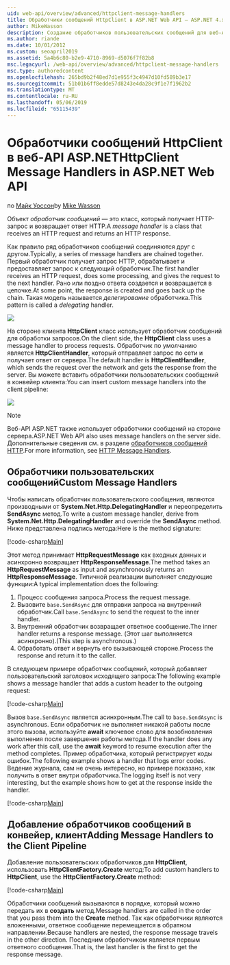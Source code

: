 ```yaml
---
uid: web-api/overview/advanced/httpclient-message-handlers
title: Обработчики сообщений HttpClient в ASP.NET Web API — ASP.NET 4.x
author: MikeWasson
description: Создание обработчиков пользовательских сообщений для веб-API ASP.NET в ASP.NET 4.x
ms.author: riande
ms.date: 10/01/2012
ms.custom: seoapril2019
ms.assetid: 5a4b6c80-b2e9-4710-8969-d5076f7f82b8
msc.legacyurl: /web-api/overview/advanced/httpclient-message-handlers
msc.type: authoredcontent
ms.openlocfilehash: 265bd9b2f48ed7d1e955f3c4947d10fd589b3e17
ms.sourcegitcommit: 51b01b6ff8edde57d8243e4da28c9f1e7f1962b2
ms.translationtype: MT
ms.contentlocale: ru-RU
ms.lasthandoff: 05/06/2019
ms.locfileid: "65115439"
---
```

# <a name="httpclient-message-handlers-in-aspnet-web-api"></a><span data-ttu-id="40242-103">Обработчики сообщений HttpClient в веб-API ASP.NET</span><span class="sxs-lookup"><span data-stu-id="40242-103">HttpClient Message Handlers in ASP.NET Web API</span></span>

<span data-ttu-id="40242-104">по [Майк Уоссон](https://github.com/MikeWasson)</span><span class="sxs-lookup"><span data-stu-id="40242-104">by [Mike Wasson](https://github.com/MikeWasson)</span></span>

<span data-ttu-id="40242-105">Объект *обработчик сообщений* — это класс, который получает HTTP-запрос и возвращает ответ HTTP.</span><span class="sxs-lookup"><span data-stu-id="40242-105">A *message handler* is a class that receives an HTTP request and returns an HTTP response.</span></span>

<span data-ttu-id="40242-106">Как правило ряд обработчиков сообщений соединяются друг с другом.</span><span class="sxs-lookup"><span data-stu-id="40242-106">Typically, a series of message handlers are chained together.</span></span> <span data-ttu-id="40242-107">Первый обработчик получает запрос HTTP, обрабатывает и предоставляет запрос к следующий обработчик.</span><span class="sxs-lookup"><span data-stu-id="40242-107">The first handler receives an HTTP request, does some processing, and gives the request to the next handler.</span></span> <span data-ttu-id="40242-108">Рано или поздно ответа создается и возвращается в цепочке.</span><span class="sxs-lookup"><span data-stu-id="40242-108">At some point, the response is created and goes back up the chain.</span></span> <span data-ttu-id="40242-109">Такая модель называется *делегирование* обработчика.</span><span class="sxs-lookup"><span data-stu-id="40242-109">This pattern is called a *delegating* handler.</span></span>

![](httpclient-message-handlers/_static/image1.png)

<span data-ttu-id="40242-110">На стороне клиента **HttpClient** класс использует обработчик сообщений для обработки запросов.</span><span class="sxs-lookup"><span data-stu-id="40242-110">On the client side, the **HttpClient** class uses a message handler to process requests.</span></span> <span data-ttu-id="40242-111">Обработчик по умолчанию является **HttpClientHandler**, который отправляет запрос по сети и получает ответ от сервера.</span><span class="sxs-lookup"><span data-stu-id="40242-111">The default handler is **HttpClientHandler**, which sends the request over the network and gets the response from the server.</span></span> <span data-ttu-id="40242-112">Вы можете вставить обработчики пользовательских сообщений в конвейер клиента:</span><span class="sxs-lookup"><span data-stu-id="40242-112">You can insert custom message handlers into the client pipeline:</span></span>

![](httpclient-message-handlers/_static/image2.png)

> [!NOTE]
> <span data-ttu-id="40242-113">Веб-API ASP.NET также использует обработчики сообщений на стороне сервера.</span><span class="sxs-lookup"><span data-stu-id="40242-113">ASP.NET Web API also uses message handlers on the server side.</span></span> <span data-ttu-id="40242-114">Дополнительные сведения см. в разделе [обработчиков сообщений HTTP](http-message-handlers.md).</span><span class="sxs-lookup"><span data-stu-id="40242-114">For more information, see [HTTP Message Handlers](http-message-handlers.md).</span></span>

## <a name="custom-message-handlers"></a><span data-ttu-id="40242-115">Обработчики пользовательских сообщений</span><span class="sxs-lookup"><span data-stu-id="40242-115">Custom Message Handlers</span></span>

<span data-ttu-id="40242-116">Чтобы написать обработчик пользовательского сообщения, являются производными от **System.Net.Http.DelegatingHandler** и переопределить **SendAsync** метод.</span><span class="sxs-lookup"><span data-stu-id="40242-116">To write a custom message handler, derive from **System.Net.Http.DelegatingHandler** and override the **SendAsync** method.</span></span> <span data-ttu-id="40242-117">Ниже представлена подпись метода:</span><span class="sxs-lookup"><span data-stu-id="40242-117">Here is the method signature:</span></span>

[!code-csharp[Main](httpclient-message-handlers/samples/sample1.cs)]

<span data-ttu-id="40242-118">Этот метод принимает **HttpRequestMessage** как входных данных и асинхронно возвращает **HttpResponseMessage**.</span><span class="sxs-lookup"><span data-stu-id="40242-118">The method takes an **HttpRequestMessage** as input and asynchronously returns an **HttpResponseMessage**.</span></span> <span data-ttu-id="40242-119">Типичной реализации выполняет следующие функции:</span><span class="sxs-lookup"><span data-stu-id="40242-119">A typical implementation does the following:</span></span>

1. <span data-ttu-id="40242-120">Процесс сообщения запроса.</span><span class="sxs-lookup"><span data-stu-id="40242-120">Process the request message.</span></span>
2. <span data-ttu-id="40242-121">Вызовите `base.SendAsync` для отправки запроса на внутренний обработчик.</span><span class="sxs-lookup"><span data-stu-id="40242-121">Call `base.SendAsync` to send the request to the inner handler.</span></span>
3. <span data-ttu-id="40242-122">Внутренний обработчик возвращает ответное сообщение.</span><span class="sxs-lookup"><span data-stu-id="40242-122">The inner handler returns a response message.</span></span> <span data-ttu-id="40242-123">(Этот шаг выполняется асинхронно).</span><span class="sxs-lookup"><span data-stu-id="40242-123">(This step is asynchronous.)</span></span>
4. <span data-ttu-id="40242-124">Обработать ответ и вернуть его вызывающей стороне.</span><span class="sxs-lookup"><span data-stu-id="40242-124">Process the response and return it to the caller.</span></span>

<span data-ttu-id="40242-125">В следующем примере обработчик сообщений, который добавляет пользовательский заголовок исходящего запроса:</span><span class="sxs-lookup"><span data-stu-id="40242-125">The following example shows a message handler that adds a custom header to the outgoing request:</span></span>

[!code-csharp[Main](httpclient-message-handlers/samples/sample2.cs)]

<span data-ttu-id="40242-126">Вызов `base.SendAsync` является асинхронным.</span><span class="sxs-lookup"><span data-stu-id="40242-126">The call to `base.SendAsync` is asynchronous.</span></span> <span data-ttu-id="40242-127">Если обработчик не выполняет никакой работы после этого вызова, используйте **await** ключевое слово для возобновления выполнения после завершения работы метода.</span><span class="sxs-lookup"><span data-stu-id="40242-127">If the handler does any work after this call, use the **await** keyword to resume execution after the method completes.</span></span> <span data-ttu-id="40242-128">Пример обработчика, который регистрирует коды ошибок.</span><span class="sxs-lookup"><span data-stu-id="40242-128">The following example shows a handler that logs error codes.</span></span> <span data-ttu-id="40242-129">Ведение журнала, сам не очень интересно, но примере показано, как получить в ответ внутри обработчика.</span><span class="sxs-lookup"><span data-stu-id="40242-129">The logging itself is not very interesting, but the example shows how to get at the response inside the handler.</span></span>

[!code-csharp[Main](httpclient-message-handlers/samples/sample3.cs?highlight=10,13)]

## <a name="adding-message-handlers-to-the-client-pipeline"></a><span data-ttu-id="40242-130">Добавление обработчиков сообщений в конвейер, клиент</span><span class="sxs-lookup"><span data-stu-id="40242-130">Adding Message Handlers to the Client Pipeline</span></span>

<span data-ttu-id="40242-131">Добавление пользовательских обработчиков для **HttpClient**, использовать **HttpClientFactory.Create** метод:</span><span class="sxs-lookup"><span data-stu-id="40242-131">To add custom handlers to **HttpClient**, use the **HttpClientFactory.Create** method:</span></span>

[!code-csharp[Main](httpclient-message-handlers/samples/sample4.cs)]

<span data-ttu-id="40242-132">Обработчики сообщений вызываются в порядке, который можно передать их в **создать** метод.</span><span class="sxs-lookup"><span data-stu-id="40242-132">Message handlers are called in the order that you pass them into the **Create** method.</span></span> <span data-ttu-id="40242-133">Так как обработчики являются вложенными, ответное сообщение перемещается в обратном направлении.</span><span class="sxs-lookup"><span data-stu-id="40242-133">Because handlers are nested, the response message travels in the other direction.</span></span> <span data-ttu-id="40242-134">Последним обработчиком является первым ответного сообщения.</span><span class="sxs-lookup"><span data-stu-id="40242-134">That is, the last handler is the first to get the response message.</span></span>
